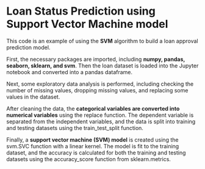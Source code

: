 # Loan Status Prediction using Support Vector Machine model

This code is an example of using the **SVM** algorithm to build a loan approval prediction model.

First, the necessary packages are imported, including **numpy, pandas, seaborn, sklearn, and svm**. Then the loan dataset is loaded into the Jupyter notebook and converted into a pandas dataframe.

Next, some exploratory data analysis is performed, including checking the number of missing values, dropping missing values, and replacing some values in the dataset.

After cleaning the data, the **categorical variables are converted into numerical variables** using the replace function. The dependent variable is separated from the independent variables, and the data is split into training and testing datasets using the train_test_split function.

Finally, a **support vector machine (SVM) model** is created using the svm.SVC function with a linear kernel. The model is fit to the training dataset, and the accuracy is calculated for both the training and testing datasets using the accuracy_score function from sklearn.metrics.
